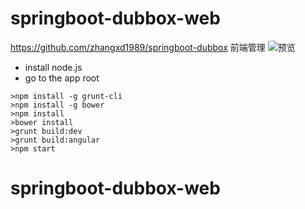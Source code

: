 # springboot-dubbox-web

https://github.com/zhangxd1989/springboot-dubbox 前端管理
![预览](https://github.com/zhangxd1989/springboot-dubbox-web/blob/master/image.jpg)

- install node.js
- go to the app root

```
>npm install -g grunt-cli
>npm install -g bower
>npm install
>bower install
>grunt build:dev
>grunt build:angular
>npm start
```
# springboot-dubbox-web
